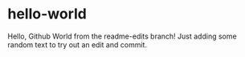 # hello-world
Hello, Github World from the readme-edits branch!
Just adding some random text to try out an edit and commit.
